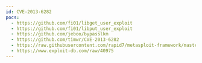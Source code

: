 ```yaml
---
id: CVE-2013-6282
pocs:
  - https://github.com/fi01/libget_user_exploit
  - https://github.com/fi01/libput_user_exploit
  - https://github.com/jeboo/bypasslkm
  - https://github.com/timwr/CVE-2013-6282
  - https://raw.githubusercontent.com/rapid7/metasploit-framework/master/modules/exploits/android/local/put_user_vroot.rb
  - https://www.exploit-db.com/raw/40975
---
```

